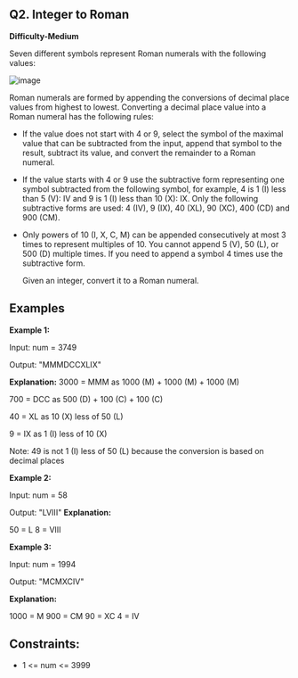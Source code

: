 **Q2. Integer to Roman**
-

**Difficulty-Medium**

Seven different symbols represent Roman numerals with the following values:

![image](https://github.com/user-attachments/assets/1b569d0c-3a65-4f6d-a8cb-26afbcc1f8d2)

Roman numerals are formed by appending the conversions of decimal place values from highest to lowest. Converting a decimal place value into a Roman numeral has the following rules:

- If the value does not start with 4 or 9, select the symbol of the maximal value that can be subtracted from the input, append that symbol to the result, subtract its value, and convert the remainder to a Roman numeral.
- If the value starts with 4 or 9 use the subtractive form representing one symbol subtracted from the following symbol, for example, 4 is 1 (I) less than 5 (V): IV and 9 is 1 (I) less than 10 (X): IX. Only the following subtractive forms are used: 4 (IV), 9 (IX), 40 (XL), 90 (XC), 400 (CD) and 900 (CM).
- Only powers of 10 (I, X, C, M) can be appended consecutively at most 3 times to represent multiples of 10. You cannot append 5 (V), 50 (L), or 500 (D) multiple times. If you need to append a symbol 4 times use the subtractive form.

  Given an integer, convert it to a Roman numeral.
  
Examples
-
**Example 1:**

Input: num = 3749

Output: "MMMDCCXLIX"

**Explanation:**
3000 = MMM as 1000 (M) + 1000 (M) + 1000 (M)

 700 = DCC as 500 (D) + 100 (C) + 100 (C)
 
  40 = XL as 10 (X) less of 50 (L)
  
   9 = IX as 1 (I) less of 10 (X)
   
Note: 49 is not 1 (I) less of 50 (L) because the conversion is based on decimal places

**Example 2:**

Input: num = 58

Output: "LVIII"
**Explanation:**

50 = L
 8 = VIII

**Example 3:**

Input: num = 1994

Output: "MCMXCIV"

**Explanation:**

1000 = M
 900 = CM
  90 = XC
   4 = IV
 
Constraints:
-
- 1 <= num <= 3999

